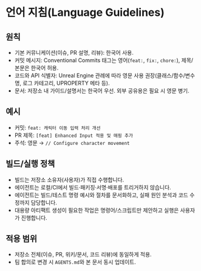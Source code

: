 # 언어 지침(Language Guidelines)

## 원칙
- 기본 커뮤니케이션(이슈, PR 설명, 리뷰): 한국어 사용.
- 커밋 메시지: Conventional Commits 태그는 영어(`feat:`, `fix:`, `chore:`), 제목/본문은 한국어 허용.
- 코드와 API 식별자: Unreal Engine 관례에 따라 영문 사용 권장(클래스/함수/변수명, 로그 카테고리, UPROPERTY 메타 등).
- 문서: 저장소 내 가이드/설명서는 한국어 우선. 외부 공유용은 필요 시 영문 병기.

## 예시
- 커밋: `feat: 캐릭터 이동 입력 처리 개선`
- PR 제목: `[feat] Enhanced Input 적용 및 매핑 추가`
- 주석: 영문 → `// Configure character movement`

## 빌드/실행 정책
- 빌드는 저장소 소유자(사용자)가 직접 수행합니다.
- 에이전트는 로컬/CI에서 빌드·패키징·서명·배포를 트리거하지 않습니다.
- 에이전트는 빌드/테스트 명령 예시와 절차를 문서화하고, 실패 원인 분석과 코드 수정까지 담당합니다.
- 대용량 아티팩트 생성이 필요한 작업은 명령어/스크립트만 제안하고 실행은 사용자가 진행합니다.

## 적용 범위
- 저장소 전체(이슈, PR, 위키/문서, 코드 리뷰)에 동일하게 적용.
- 팀 합의로 변경 시 `AGENTS.md`와 본 문서 동시 업데이트.
